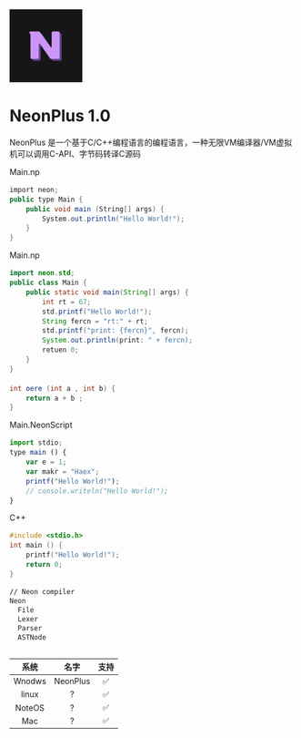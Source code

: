 <picture>
  <source media="(prefers-color-scheme: dark)" srcset="Neon-plus-logo.svg">
  <img src="Neon-plus-logo.svg" alt="NeonLang-Logo" height="128">
</picture>

# NeonPlus 1.0

NeonPlus 是一个基于C/C++编程语言的编程语言，一种无限VM编译器/VM虚拟机可以调用C-API、字节码转译C源码

Main.np
```C#
import neon;
public type Main {
    public void main (String[] args) {
        System.out.println("Hello World!");
    }
}
```



Main.np
```java
import neon.std;
public class Main {
    public static void main(String[] args) {
        int rt = 67;
        std.printf("Hello World!");
        String fercn = "rt:" + rt;
        std.printf("print: {fercn}", fercn);
        System.out.println(print: " + fercn);
        retuen 0;
    }
}

int oere (int a , int b) {
    return a + b ;
}

```


Main.NeonScript
```js
import stdio;
type main () {
    var e = 1;
    var makr = "Haex";
    printf("Hello World!");
    // console.writeln("Hello World!");
}
```


C++
```cpp
#include <stdio.h>
int main () {
    printf("Hello World!");
    return 0;
}
```

```
// Neon compiler
Neon
  File
  Lexer
  Parser
  ASTNode
  

```

| 系统 | 名字 | 支持 | 
|:--:|:--:|:--:|
| Wnodws | NeonPlus | ✅ |
| linux | ? | ✅ |
| NoteOS | ? | ✅ |
| Mac | ? | ✅ |

